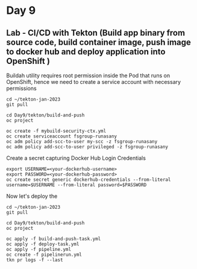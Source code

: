 # Day 9

## Lab - CI/CD with Tekton (Build app binary from source code, build container image, push image to docker hub and deploy application into OpenShift )

Buildah utility requires root permission inside the Pod that runs on OpenShift, hence we need to create a service account with necessary permissions
```
cd ~/tekton-jan-2023
git pull

cd Day9/tekton/build-and-push
oc project

oc create -f mybuild-security-ctx.yml
oc create serviceaccount fsgroup-runasany
oc adm policy add-scc-to-user my-scc -z fsgroup-runasany
oc adm policy add-scc-to-user privileged -z fsgroup-runasany
```

Create a secret capturing Docker Hub Login Credentials
```
export USERNAME=<your-dockerhub-username>
export PASSWORD=<your-dockerhub-password>
oc create secret generic dockerhub-credentials --from-literal username=$USERNAME --from-literal password=$PASSWORD
```

Now let's deploy the 
```
cd ~/tekton-jan-2023
git pull

cd Day9/tekton/build-and-push
oc project

oc apply -f build-and-push-task.yml
oc apply -f deploy-task.yml
oc apply -f pipeline.yml
oc create -f pipelinerun.yml
tkn pr logs -f --last
```
